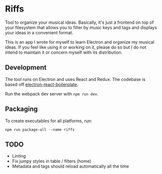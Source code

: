 # Riffs

Tool to organize your musical ideas. Basically, it's just a frontend on top of your filesystem that allows you to filter by music keys and tags and displays your ideas in a convenient format.

This is an app I wrote for myself to learn Electron and organize my musical ideas. If you feel like using it or working on it, please do so but I do not intend to maintain it or concern myself with its distribution.

## Development

The tool runs on Electron and uses React and Redux. The codebase is based off [electron-react-boilerplate](https://github.com/chentsulin/electron-react-boilerplate).

Run the webpack dev server with `npm run dev`.

## Packaging

To create executables for all platforms, run:

```
npm run package-all --name riffs
```

## TODO

* Linting
* Fix jumpy styles in table / filters (home)
* Metadata and tags should reload automatically all the time
